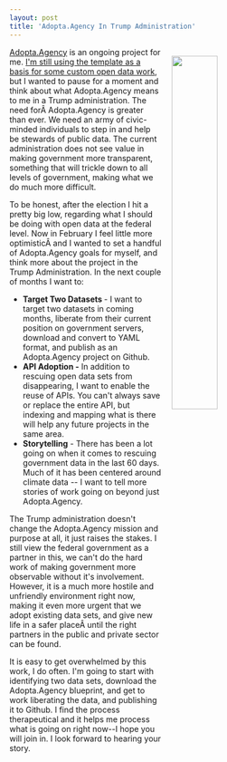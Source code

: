 ```yaml
---
layout: post
title: 'Adopta.Agency In Trump Administration'
---
```

<img src="http://kinlane-productions.s3.amazonaws.com/api_evangelist_site/blog/whitehouse_marcel_duchamp.jpg" width="40%" align="right" style="padding: 15px;" /><p><a href="http://adopta.agency">Adopta.Agency</a> is an ongoing project for me. <a href="http://adopta-agency.github.io/adopta-blueprint/">I'm still using the template as a basis for some custom open data work</a>, but I wanted to pause for a moment and think about what Adopta.Agency means to me in a Trump administration. The need forÂ Adopta.Agency is greater than ever. We need an army of civic-minded individuals to step in and help be stewards of public data. The current administration does not see value in making government more transparent, something that will trickle down to all levels of government, making what we do much more difficult.</p>
<p>To be honest, after the election I hit a pretty big low, regarding what I should be doing with open data at the federal level. Now in February I feel little more optimisticÂ and I wanted to set a handful of Adopta.Agency goals for myself, and think more about the project in the Trump Administration. In the next couple of months I want to:</p>
<ul>
<li><strong>Target Two Datasets </strong>- I want to target two datasets in coming months, liberate from their current position on government servers, download and convert to YAML format, and publish as an Adopta.Agency project on Github.</li>
<li><strong>API Adoption -</strong> In addition to rescuing open data sets from disappearing, I want to enable the reuse of APIs. You can't always save or replace the entire API, but indexing and mapping what is there will help any future projects in the same area.</li>
<li><strong>Storytelling</strong> - There has been a lot going on when it comes to rescuing government data in the last 60 days. Much of it has been centered around climate data -- I want to tell more stories of work going on beyond just Adopta.Agency.</li>
</ul>
<p>The Trump administration doesn't change the Adopta.Agency mission and purpose at all, it just raises the stakes. I still view the federal government as a partner in this, we can't do the hard work of making government more observable without it's involvement. However, it is a much more hostile and unfriendly environment right now, making it even more urgent that we adopt existing data sets, and give new life in a safer placeÂ until the right partners in the public and private sector can be found.</p>
<p>It is easy to get overwhelmed by this work, I do often. I'm going to start with identifying two data sets, download the Adopta.Agency blueprint, and get to work liberating the data, and publishing it to Github. I find the process therapeutical and it helps me process what is going on right now--I hope you will join in. I look forward to hearing your story.</p>